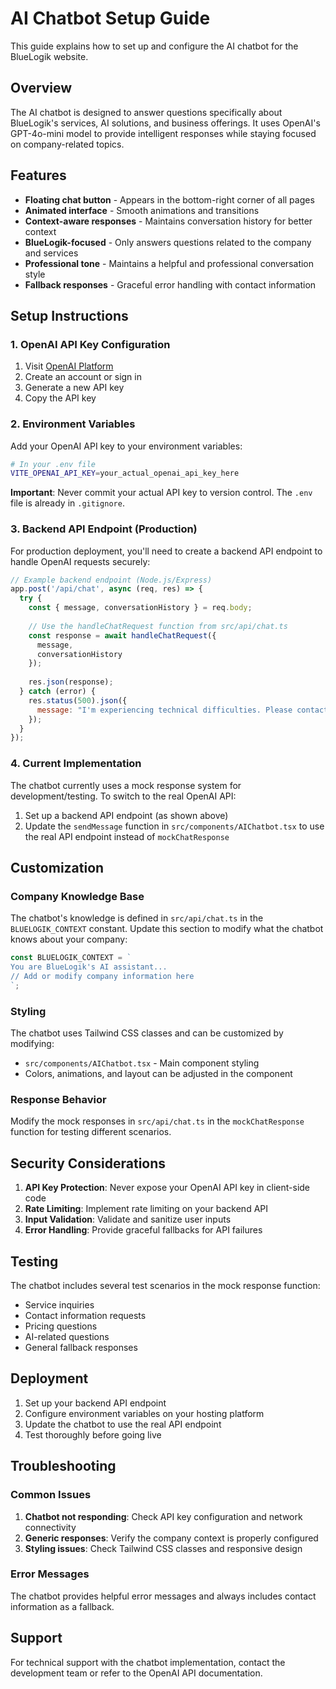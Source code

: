 # AI Chatbot Setup Guide

This guide explains how to set up and configure the AI chatbot for the BlueLogik website.

## Overview

The AI chatbot is designed to answer questions specifically about BlueLogik's services, AI solutions, and business offerings. It uses OpenAI's GPT-4o-mini model to provide intelligent responses while staying focused on company-related topics.

## Features

- **Floating chat button** - Appears in the bottom-right corner of all pages
- **Animated interface** - Smooth animations and transitions
- **Context-aware responses** - Maintains conversation history for better context
- **BlueLogik-focused** - Only answers questions related to the company and services
- **Professional tone** - Maintains a helpful and professional conversation style
- **Fallback responses** - Graceful error handling with contact information

## Setup Instructions

### 1. OpenAI API Key Configuration

1. Visit [OpenAI Platform](https://platform.openai.com/api-keys)
2. Create an account or sign in
3. Generate a new API key
4. Copy the API key

### 2. Environment Variables

Add your OpenAI API key to your environment variables:

```bash
# In your .env file
VITE_OPENAI_API_KEY=your_actual_openai_api_key_here
```

**Important**: Never commit your actual API key to version control. The `.env` file is already in `.gitignore`.

### 3. Backend API Endpoint (Production)

For production deployment, you'll need to create a backend API endpoint to handle OpenAI requests securely:

```javascript
// Example backend endpoint (Node.js/Express)
app.post('/api/chat', async (req, res) => {
  try {
    const { message, conversationHistory } = req.body;
    
    // Use the handleChatRequest function from src/api/chat.ts
    const response = await handleChatRequest({
      message,
      conversationHistory
    });
    
    res.json(response);
  } catch (error) {
    res.status(500).json({ 
      message: "I'm experiencing technical difficulties. Please contact us directly." 
    });
  }
});
```

### 4. Current Implementation

The chatbot currently uses a mock response system for development/testing. To switch to the real OpenAI API:

1. Set up a backend API endpoint (as shown above)
2. Update the `sendMessage` function in `src/components/AIChatbot.tsx` to use the real API endpoint instead of `mockChatResponse`

## Customization

### Company Knowledge Base

The chatbot's knowledge is defined in `src/api/chat.ts` in the `BLUELOGIK_CONTEXT` constant. Update this section to modify what the chatbot knows about your company:

```typescript
const BLUELOGIK_CONTEXT = `
You are BlueLogik's AI assistant...
// Add or modify company information here
`;
```

### Styling

The chatbot uses Tailwind CSS classes and can be customized by modifying:
- `src/components/AIChatbot.tsx` - Main component styling
- Colors, animations, and layout can be adjusted in the component

### Response Behavior

Modify the mock responses in `src/api/chat.ts` in the `mockChatResponse` function for testing different scenarios.

## Security Considerations

1. **API Key Protection**: Never expose your OpenAI API key in client-side code
2. **Rate Limiting**: Implement rate limiting on your backend API
3. **Input Validation**: Validate and sanitize user inputs
4. **Error Handling**: Provide graceful fallbacks for API failures

## Testing

The chatbot includes several test scenarios in the mock response function:
- Service inquiries
- Contact information requests
- Pricing questions
- AI-related questions
- General fallback responses

## Deployment

1. Set up your backend API endpoint
2. Configure environment variables on your hosting platform
3. Update the chatbot to use the real API endpoint
4. Test thoroughly before going live

## Troubleshooting

### Common Issues

1. **Chatbot not responding**: Check API key configuration and network connectivity
2. **Generic responses**: Verify the company context is properly configured
3. **Styling issues**: Check Tailwind CSS classes and responsive design

### Error Messages

The chatbot provides helpful error messages and always includes contact information as a fallback.

## Support

For technical support with the chatbot implementation, contact the development team or refer to the OpenAI API documentation.
